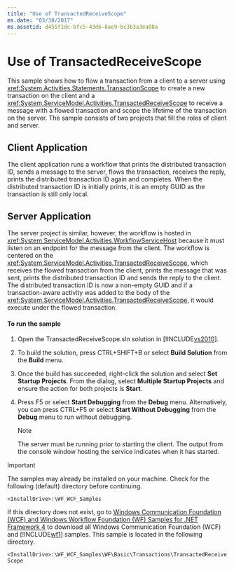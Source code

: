 ```yaml
---
title: "Use of TransactedReceiveScope"
ms.date: "03/30/2017"
ms.assetid: d455f1dc-bfc5-43d6-8ae9-bc3b3a3ea08a
---
```

# Use of TransactedReceiveScope
This sample shows how to flow a transaction from a client to a server using <xref:System.Activities.Statements.TransactionScope> to create a new transaction on the client and a <xref:System.ServiceModel.Activities.TransactedReceiveScope> to receive a message with a flowed transaction and scope the lifetime of the transaction on the server. The sample consists of two projects that fill the roles of client and server.  
  
## Client Application  
 The client application runs a workflow that prints the distributed transaction ID, sends a message to the server, flows the transaction, receives the reply, prints the distributed transaction ID again and completes. When the distributed transaction ID is initially prints, it is an empty GUID as the transaction is still only local.  
  
## Server Application  
 The server project is similar, however, the workflow is hosted in <xref:System.ServiceModel.Activities.WorkflowServiceHost> because it must listen on an endpoint for the message from the client. The workflow is centered on the <xref:System.ServiceModel.Activities.TransactedReceiveScope>, which receives the flowed transaction from the client, prints the message that was sent, prints the distributed transaction ID and sends the reply to the client. The distributed transaction ID is now a non-empty GUID and if a transaction-aware activity was added to the body of the <xref:System.ServiceModel.Activities.TransactedReceiveScope>, it would execute under the flowed transaction.  
  
#### To run the sample  
  
1. Open the TransactedReceiveScope.sln solution in [!INCLUDE[vs2010](../../../../includes/vs2010-md.md)].  
  
2. To build the solution, press CTRL+SHIFT+B or select **Build Solution** from the **Build** menu.  
  
3. Once the build has succeeded, right-click the solution and select **Set Startup Projects**. From the dialog, select **Multiple Startup Projects** and ensure the action for both projects is **Start**.  
  
4. Press F5 or select **Start Debugging** from the **Debug** menu. Alternatively, you can press CTRL+F5 or select **Start Without Debugging** from the **Debug** menu to run without debugging.  
  
   > [!NOTE]
   >  The server must be running prior to starting the client. The output from the console window hosting the service indicates when it has started.  
  
> [!IMPORTANT]
>  The samples may already be installed on your machine. Check for the following (default) directory before continuing.  
> 
>  `<InstallDrive>:\WF_WCF_Samples`  
> 
>  If this directory does not exist, go to [Windows Communication Foundation (WCF) and Windows Workflow Foundation (WF) Samples for .NET Framework 4](http://go.microsoft.com/fwlink/?LinkId=150780) to download all Windows Communication Foundation (WCF) and [!INCLUDE[wf1](../../../../includes/wf1-md.md)] samples. This sample is located in the following directory.  
> 
>  `<InstallDrive>:\WF_WCF_Samples\WF\Basic\Transactions\TransactedReceiveScope`